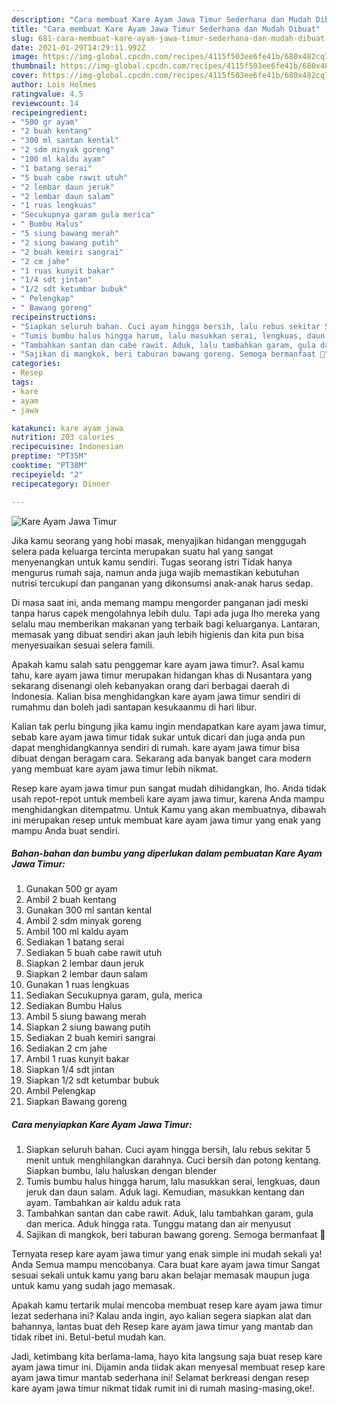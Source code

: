 ```yaml
---
description: "Cara membuat Kare Ayam Jawa Timur Sederhana dan Mudah Dibuat"
title: "Cara membuat Kare Ayam Jawa Timur Sederhana dan Mudah Dibuat"
slug: 681-cara-membuat-kare-ayam-jawa-timur-sederhana-dan-mudah-dibuat
date: 2021-01-29T14:29:11.992Z
image: https://img-global.cpcdn.com/recipes/4115f503ee6fe41b/680x482cq70/kare-ayam-jawa-timur-foto-resep-utama.jpg
thumbnail: https://img-global.cpcdn.com/recipes/4115f503ee6fe41b/680x482cq70/kare-ayam-jawa-timur-foto-resep-utama.jpg
cover: https://img-global.cpcdn.com/recipes/4115f503ee6fe41b/680x482cq70/kare-ayam-jawa-timur-foto-resep-utama.jpg
author: Lois Holmes
ratingvalue: 4.5
reviewcount: 14
recipeingredient:
- "500 gr ayam"
- "2 buah kentang"
- "300 ml santan kental"
- "2 sdm minyak goreng"
- "100 ml kaldu ayam"
- "1 batang serai"
- "5 buah cabe rawit utuh"
- "2 lembar daun jeruk"
- "2 lembar daun salam"
- "1 ruas lengkuas"
- "Secukupnya garam gula merica"
- " Bumbu Halus"
- "5 siung bawang merah"
- "2 siung bawang putih"
- "2 buah kemiri sangrai"
- "2 cm jahe"
- "1 ruas kunyit bakar"
- "1/4 sdt jintan"
- "1/2 sdt ketumbar bubuk"
- " Pelengkap"
- " Bawang goreng"
recipeinstructions:
- "Siapkan seluruh bahan. Cuci ayam hingga bersih, lalu rebus sekitar 5 menit untuk menghilangkan darahnya. Cuci bersih dan potong kentang. Siapkan bumbu, lalu haluskan dengan blender"
- "Tumis bumbu halus hingga harum, lalu masukkan serai, lengkuas, daun jeruk dan daun salam. Aduk lagi. Kemudian, masukkan kentang dan ayam. Tambahkan air kaldu aduk rata"
- "Tambahkan santan dan cabe rawit. Aduk, lalu tambahkan garam, gula dan merica. Aduk hingga rata. Tunggu matang dan air menyusut"
- "Sajikan di mangkok, beri taburan bawang goreng. Semoga bermanfaat 💚"
categories:
- Resep
tags:
- kare
- ayam
- jawa

katakunci: kare ayam jawa 
nutrition: 203 calories
recipecuisine: Indonesian
preptime: "PT35M"
cooktime: "PT38M"
recipeyield: "2"
recipecategory: Dinner

---
```



![Kare Ayam Jawa Timur](https://img-global.cpcdn.com/recipes/4115f503ee6fe41b/680x482cq70/kare-ayam-jawa-timur-foto-resep-utama.jpg)

Jika kamu seorang yang hobi masak, menyajikan hidangan menggugah selera pada keluarga tercinta merupakan suatu hal yang sangat menyenangkan untuk kamu sendiri. Tugas seorang istri Tidak hanya mengurus rumah saja, namun anda juga wajib memastikan kebutuhan nutrisi tercukupi dan panganan yang dikonsumsi anak-anak harus sedap.

Di masa  saat ini, anda memang mampu mengorder panganan jadi meski tanpa harus capek mengolahnya lebih dulu. Tapi ada juga lho mereka yang selalu mau memberikan makanan yang terbaik bagi keluarganya. Lantaran, memasak yang dibuat sendiri akan jauh lebih higienis dan kita pun bisa menyesuaikan sesuai selera famili. 



Apakah kamu salah satu penggemar kare ayam jawa timur?. Asal kamu tahu, kare ayam jawa timur merupakan hidangan khas di Nusantara yang sekarang disenangi oleh kebanyakan orang dari berbagai daerah di Indonesia. Kalian bisa menghidangkan kare ayam jawa timur sendiri di rumahmu dan boleh jadi santapan kesukaanmu di hari libur.

Kalian tak perlu bingung jika kamu ingin mendapatkan kare ayam jawa timur, sebab kare ayam jawa timur tidak sukar untuk dicari dan juga anda pun dapat menghidangkannya sendiri di rumah. kare ayam jawa timur bisa dibuat dengan beragam cara. Sekarang ada banyak banget cara modern yang membuat kare ayam jawa timur lebih nikmat.

Resep kare ayam jawa timur pun sangat mudah dihidangkan, lho. Anda tidak usah repot-repot untuk membeli kare ayam jawa timur, karena Anda mampu menghidangkan ditempatmu. Untuk Kamu yang akan membuatnya, dibawah ini merupakan resep untuk membuat kare ayam jawa timur yang enak yang mampu Anda buat sendiri.

<!--inarticleads1-->

##### Bahan-bahan dan bumbu yang diperlukan dalam pembuatan Kare Ayam Jawa Timur:

1. Gunakan 500 gr ayam
1. Ambil 2 buah kentang
1. Gunakan 300 ml santan kental
1. Ambil 2 sdm minyak goreng
1. Ambil 100 ml kaldu ayam
1. Sediakan 1 batang serai
1. Sediakan 5 buah cabe rawit utuh
1. Siapkan 2 lembar daun jeruk
1. Siapkan 2 lembar daun salam
1. Gunakan 1 ruas lengkuas
1. Sediakan Secukupnya garam, gula, merica
1. Sediakan  Bumbu Halus
1. Ambil 5 siung bawang merah
1. Siapkan 2 siung bawang putih
1. Sediakan 2 buah kemiri sangrai
1. Sediakan 2 cm jahe
1. Ambil 1 ruas kunyit bakar
1. Siapkan 1/4 sdt jintan
1. Siapkan 1/2 sdt ketumbar bubuk
1. Ambil  Pelengkap
1. Siapkan  Bawang goreng




<!--inarticleads2-->

##### Cara menyiapkan Kare Ayam Jawa Timur:

1. Siapkan seluruh bahan. Cuci ayam hingga bersih, lalu rebus sekitar 5 menit untuk menghilangkan darahnya. Cuci bersih dan potong kentang. Siapkan bumbu, lalu haluskan dengan blender
1. Tumis bumbu halus hingga harum, lalu masukkan serai, lengkuas, daun jeruk dan daun salam. Aduk lagi. Kemudian, masukkan kentang dan ayam. Tambahkan air kaldu aduk rata
1. Tambahkan santan dan cabe rawit. Aduk, lalu tambahkan garam, gula dan merica. Aduk hingga rata. Tunggu matang dan air menyusut
1. Sajikan di mangkok, beri taburan bawang goreng. Semoga bermanfaat 💚




Ternyata resep kare ayam jawa timur yang enak simple ini mudah sekali ya! Anda Semua mampu mencobanya. Cara buat kare ayam jawa timur Sangat sesuai sekali untuk kamu yang baru akan belajar memasak maupun juga untuk kamu yang sudah jago memasak.

Apakah kamu tertarik mulai mencoba membuat resep kare ayam jawa timur lezat sederhana ini? Kalau anda ingin, ayo kalian segera siapkan alat dan bahannya, lantas buat deh Resep kare ayam jawa timur yang mantab dan tidak ribet ini. Betul-betul mudah kan. 

Jadi, ketimbang kita berlama-lama, hayo kita langsung saja buat resep kare ayam jawa timur ini. Dijamin anda tiidak akan menyesal membuat resep kare ayam jawa timur mantab sederhana ini! Selamat berkreasi dengan resep kare ayam jawa timur nikmat tidak rumit ini di rumah masing-masing,oke!.

